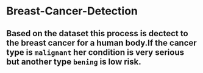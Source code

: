 # Breast-Cancer-Detection
## Based on the dataset this process is dectect to the breast cancer for a human body.If the cancer type is `malignant` her condition is very serious but another type `bening` is low risk.
